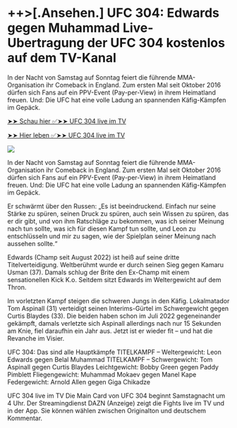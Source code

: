 <h1>++>[.Ansehen.] UFC 304: Edwards gegen Muhammad Live-Ubertragung der UFC 304 kostenlos auf dem TV-Kanal</h1>

In der Nacht von Samstag auf Sonntag feiert die führende MMA-Organisation ihr Comeback in England. Zum ersten Mal seit Oktober 2016 dürfen sich Fans auf ein PPV-Event (Pay-per-View) in ihrem Heimatland freuen. Und: Die UFC hat eine volle Ladung an spannenden Käfig-Kämpfen im Gepäck.

[➤➤ Schau hier ✅➤➤ UFC 304 live im TV](https://cutt.ly/1elcLrid)

[➤➤ Hier leben ✅➤➤ UFC 304 live im TV](https://cutt.ly/1elcLrid)

<a href="https://cutt.ly/1elcLrid" rel="nofollow" data-target="animated-image.originalLink"><img src="https://camo.githubusercontent.com/7f6f88830ea72d49540cad466f7218e4623560163f263a8577ac8297d75fe095/68747470733a2f2f7777772e746563686d65686f772e636f6d2f77702d636f6e74656e742f75706c6f6164732f323032342f30332f72676273727465672e676966" data-canonical-src="https://www.techmehow.com/wp-content/uploads/2024/03/rgbsrteg.gif" style="max-width: 100%; display: inline-block;" data-target="animated-image.originalImage"></a>

In der Nacht von Samstag auf Sonntag feiert die führende MMA-Organisation ihr Comeback in England. Zum ersten Mal seit Oktober 2016 dürfen sich Fans auf ein PPV-Event (Pay-per-View) in ihrem Heimatland freuen. Und: Die UFC hat eine volle Ladung an spannenden Käfig-Kämpfen im Gepäck.

Er schwärmt über den Russen: „Es ist beeindruckend. Einfach nur seine Stärke zu spüren, seinen Druck zu spüren, auch sein Wissen zu spüren, das er dir gibt, und von ihm Ratschläge zu bekommen, was ich seiner Meinung nach tun sollte, was ich für diesen Kampf tun sollte, und Leon zu entschlüsseln und mir zu sagen, wie der Spielplan seiner Meinung nach aussehen sollte.“

Edwards (Champ seit August 2022) ist heiß auf seine dritte Titelverteidigung. Weltberühmt wurde er durch seinen Sieg gegen Kamaru Usman (37). Damals schlug der Brite den Ex-Champ mit einem sensationellen Kick K.o. Seitdem sitzt Edwards im Weltergewicht auf dem Thron.

Im vorletzten Kampf steigen die schweren Jungs in den Käfig. Lokalmatador Tom Aspinall (31) verteidigt seinen Interims-Gürtel im Schwergewicht gegen Curtis Blaydes (33). Die beiden haben schon im Juli 2022 gegeneinander gekämpft, damals verletzte sich Aspinall allerdings nach nur 15 Sekunden am Knie, fiel daraufhin ein Jahr aus. Jetzt ist er wieder fit – und hat die Revanche im Visier.

UFC 304: Das sind alle Hauptkämpfe
TITELKAMPF – Weltergewicht: Leon Edwards gegen Belal Muhammad
TITELKAMPF – Schwergewicht: Tom Aspinall gegen Curtis Blaydes
Leichtgewicht: Bobby Green gegen Paddy Pimblett
Fliegengewicht: Muhammad Mokaev gegen Manel Kape
Federgewicht: Arnold Allen gegen Giga Chikadze

UFC 304 live im TV
Die Main Card von UFC 304 beginnt Samstagnacht um 4 Uhr. Der Streamingdienst DAZN (Anzeige) zeigt die Fights live im TV und in der App. Sie können wählen zwischen Originalton und deutschem Kommentar.
